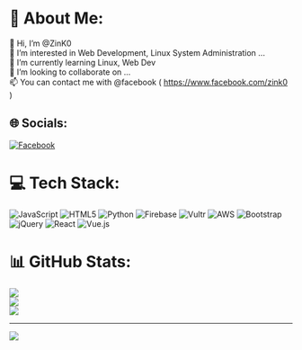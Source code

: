 # 💫 About Me:
👋 Hi, I’m @ZinK0<br>👀 I’m interested in Web Development, Linux System Administration ...<br>🌱 I’m currently learning Linux, Web Dev<br>💞️ I’m looking to collaborate on ...<br>📫 You can contact me with @facebook ( https://www.facebook.com/zink0 )


## 🌐 Socials:
[![Facebook](https://img.shields.io/badge/Facebook-%231877F2.svg?logo=Facebook&logoColor=white)](https://facebook.com/zink0) 

# 💻 Tech Stack:
![JavaScript](https://img.shields.io/badge/javascript-%23323330.svg?style=for-the-badge&logo=javascript&logoColor=%23F7DF1E) ![HTML5](https://img.shields.io/badge/html5-%23E34F26.svg?style=for-the-badge&logo=html5&logoColor=white) ![Python](https://img.shields.io/badge/python-3670A0?style=for-the-badge&logo=python&logoColor=ffdd54) ![Firebase](https://img.shields.io/badge/firebase-%23039BE5.svg?style=for-the-badge&logo=firebase) ![Vultr](https://img.shields.io/badge/Vultr-007BFC.svg?style=for-the-badge&logo=vultr) ![AWS](https://img.shields.io/badge/AWS-%23FF9900.svg?style=for-the-badge&logo=amazon-aws&logoColor=white) ![Bootstrap](https://img.shields.io/badge/bootstrap-%238511FA.svg?style=for-the-badge&logo=bootstrap&logoColor=white) ![jQuery](https://img.shields.io/badge/jquery-%230769AD.svg?style=for-the-badge&logo=jquery&logoColor=white) ![React](https://img.shields.io/badge/react-%2320232a.svg?style=for-the-badge&logo=react&logoColor=%2361DAFB) ![Vue.js](https://img.shields.io/badge/vue.js-%2335495e.svg?style=for-the-badge&logo=vuedotjs&logoColor=%234FC08D)
# 📊 GitHub Stats:
![](https://github-readme-stats.vercel.app/api?username=ZinK0&theme=dark&hide_border=false&include_all_commits=true&count_private=true)<br/>
![](https://github-readme-streak-stats.herokuapp.com/?user=ZinK0&theme=dark&hide_border=false)<br/>
![](https://github-readme-stats.vercel.app/api/top-langs/?username=ZinK0&theme=dark&hide_border=false&include_all_commits=true&count_private=true&layout=compact)

---
[![](https://visitcount.itsvg.in/api?id=ZinK0&icon=0&color=0)](https://visitcount.itsvg.in)

<!-- Proudly created with GPRM ( https://gprm.itsvg.in ) -->
